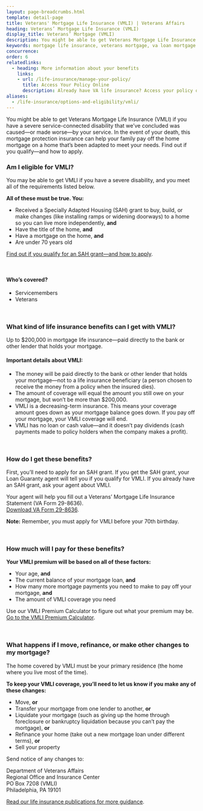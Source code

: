 ```yaml
---
layout: page-breadcrumbs.html
template: detail-page
title: Veterans' Mortgage Life Insurance (VMLI) | Veterans Affairs
heading: Veterans’ Mortgage Life Insurance (VMLI)
display_title: Veterans’ Mortgage (VMLI)
description: You might be able to get Veterans Mortgage Life Insurance (VMLI) if you have a severe service-connected disability that we’ve concluded was caused—or made worse—by your service. Find out if you qualify and how to apply for this mortgage protection insurance. 
keywords: mortgage life insurance, veterans mortgage, va loan mortgage insurance, va mortgage insurance, va home mortgage life insurance 
concurrence:
order: 6
relatedlinks:
  - heading: More information about your benefits
    links:
    - url: /life-insurance/manage-your-policy/
      title: Access Your Policy Online
      description: Already have VA life insurance? Access your policy online.
aliases:
  - /life-insurance/options-and-eligibility/vmli/
---
```


<div class="va-introtext">

You might be able to get Veterans Mortgage Life Insurance (VMLI) if you have a severe service-connected disability that we’ve concluded was caused—or made worse—by your service. In the event of your death, this mortgage protection insurance can help your family pay off the home mortgage on a home that’s been adapted to meet your needs. Find out if you qualify—and how to apply.

</div>

<div class="feature">

### Am I eligible for VMLI? 

You may be able to get VMLI if you have a severe disability, and you meet all of the requirements listed below.

**All of these must be true. You:**

- Received a Specially Adapted Housing (SAH) grant to buy, build, or make changes (like installing ramps or widening doorways) to a home so you can live more independently, **and**
- Have the title of the home, **and**
- Have a mortgage on the home, **and**
- Are under 70 years old

[Find out if you qualify for an SAH grant—and how to apply](https://www.benefits.va.gov/homeloans/adaptedhousing.asp).

<br>

#### Who’s covered?

- Servicemembers
- Veterans

</div>

<br>

### What kind of life insurance benefits can I get with VMLI?

Up to $200,000 in mortgage life insurance—paid directly to the bank or other lender that holds your mortgage. 

#### Important details about VMLI:

- The money will be paid directly to the bank or other lender that holds your mortgage—not to a life insurance beneficiary (a person chosen to receive the money from a policy when the insured dies).
- The amount of coverage will equal the amount you still owe on your mortgage, but won’t be more than $200,000. 
- VMLI is a decreasing-term insurance. This means your coverage amount goes down as your mortgage balance goes down. If you pay off your mortgage, your VMLI coverage will end. 
- VMLI has no loan or cash value—and it doesn’t pay dividends (cash payments made to policy holders when the company makes a profit).

<br>

### How do I get these benefits?

First, you’ll need to apply for an SAH grant. If you get the SAH grant, your Loan Guaranty agent will tell you if you qualify for VMLI. If you already have an SAH grant, ask your agent about VMLI.

Your agent will help you fill out a Veterans’ Mortgage Life Insurance Statement (VA Form 29-8636).<br>
[Download VA Form 29-8636](https://www.benefits.va.gov/INSURANCE/forms/29-8636_08-2011.pdf). 

**Note:** Remember, you must apply for VMLI before your 70th birthday.

<br>

### How much will I pay for these benefits?

**Your VMLI premium will be based on all of these factors:**

- Your age, **and**
- The current balance of your mortgage loan, **and**
- How many more mortgage payments you need to make to pay off your mortgage, **and**
- The amount of VMLI coverage you need

Use our VMLI Premium Calculator to figure out what your premium may be. [Go to the VMLI Premium Calculator](https://insurance.va.gov/VMLICalc/VMLICalc.asp).

<br>

### What happens if I move, refinance, or make other changes to my mortgage?

The home covered by VMLI must be your primary residence (the home where you live most of the time).

**To keep your VMLI coverage, you’ll need to let us know if you make any of these changes:**

- Move, **or**
- Transfer your mortgage from one lender to another, **or**
- Liquidate your mortgage (such as giving up the home through foreclosure or bankruptcy liquidation because you can’t pay the mortgage), **or**
- Refinance your home (take out a new mortgage loan under different terms), **or**
- Sell your property

Send notice of any changes to:

<p class="va-address-block">
  Department of Veterans Affairs<br>
  Regional Office and Insurance Center<br>
  PO Box 7208 (VMLI)<br>
  Philadelphia, PA 19101<br>
</p>

[Read our life insurance publications for more guidance](https://www.benefits.va.gov/INSURANCE/ins_publications.asp). 
